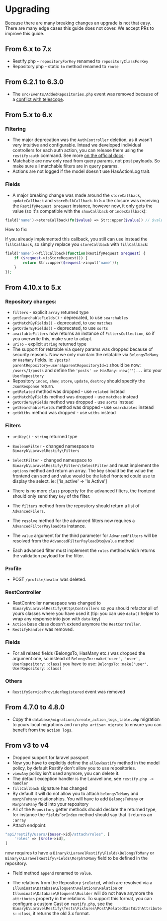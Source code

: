 # Upgrading

Because there are many breaking changes an upgrade is not that easy. There are many edge cases this guide does not cover. We accept PRs to improve this guide.

## From 6.x to 7.x

 - Restify.php - `repositoryForKey` renamed to `repositoryClassForKey`
 - Repository.php - static `to` method renamed to `route`

## From 6.2.1 to 6.3.0

- The `src/Events/AddedRepositories.php` event was removed because of a [conflict with telescope](https://github.com/laravel/telescope/issues/1152).

## From 5.x to 6.x

### Filtering

- The major deprecation was the `AuthController` deletion, as it wasn't very intuitive and configurable. Intead we developed individual controllers for each auth action, you can release them using the `restify:auth` command. See more [on the official docs](https://restify.binarcode.com/auth/authentication#define-routes);
- Matchable are now only read from query params, not post payloads. So make sure all matchable filters are in query params.
- Actions are not logged if the model doesn't use HasActionLog trait.

### Fields

- A major breaking change was made around the `storeCallback`, `updateCallback` and `storeBulkCallback`. In 5.x the closure was receiving the `RestifyRequest $request` instance, however now, it only gets the value (so it's compatible with the `showCallback` or `indexCallback`): 
```php
field('name')->storeCallback(fn($value) => Str::upper($value)) // $value === $request->input('name')
```

How to fix: 

If you already implemented this callback, you still can use instead the `fillCallback`, so simply replace you `storeCallback` with `fillCallback`: 

```php
field('name')->fillCallback(function(RestifyRequest $request) {
    if ($request->isStoreRequest()) {
        return Str::upper($request->input('name'));
    }
});
```

## From 4.10.x to 5.x

### Repository changes:
- `filters` - explicit `array` returned type
- `getSearchableFields()` - deprecated, to use `searchables`
- `getMatchByFields()` - deprecated, to use `matches`
- `getOrderByFields()` - deprecated, to use `sorts`
- `availableFilters` now returns an instance of `FiltersCollection`, so if you overwrite this, make sure to adapt.
- `uriTo` - explicit `string` returned type
- The support for relatable via query params was dropped because of security reasons. Now we only maintain the relatable via `BelongsToMany` or `HasMany` fields. ie: `/posts?parentRepository=users&parentRepositoryId=1` should be now: `/users/1/posts` and define the `'posts' => HasMany::new('')...` into your `UserRepository` 
- Repository `index`, `show`, `store`, `update`, `destroy` should specify the `JsonResponse` return.
- `getRelated` method was dropped - use `related` instead
- `getMatchByFields` method was dropped - use `matches` instead
- `getOrderByFields` method was dropped - use `sorts` instead
- `getSearchableFields` method was dropped - use `searchables` instead
- `getWiths` method was dropped - use `withs` instead
### Filters

- `uriKey()` - `string` returned type
- `BooleanFilter` - changed namespace to `Binaryk\LaravelRestify\Filters`
- `SelectFilter` - changed namespace to `Binaryk\LaravelRestify\Filters\SelectFilter` and must implement the `options` method and return an array. The key should be the value the frontend can send and value would be the label frontend could use to display the select. ie: ['is_active' => 'Is Active']
- There is no more `class` property for the advanced filters, the frontend should only send they `key` of the filter.
- The `filters` method from the repository should return a list of `AdvancedFilers`.
  
- The `resolve` method for the advanced filters now requires a `AdvancedFilterPayloadDto` instance.
- The `value` argument for the third parameter for `AdvancedFilters` will be resolved from the `AdvancedFilterPayloadDto@value` method
- Each advanced filter must implement the `rules` method which returns the validation payload for the filter.

### Profile
- POST `/profile/avatar` was deleted.

### RestController

- RestController namespace was changed to `Binaryk\LaravelRestify\Http\Controllers` so you should refactor all of yours classes where you have used it (tip: you can use `data()` helper to wrap any response into json with `data` key)
- `Action` base class doesn't extend anymore the `RestController`.
- `RestifyHandler` was removed.

### Fields

- For all related fields (BelongsTo, HasMany etc.) was dropped the argument one, so instead of `BelongsTo::make('user', 'user', UserRepository::class)` you have to use: `BelongsTo::make('user', UserRepository::class)`

### Others

- `RestifyServiceProviderRegistered` event was removed


## From 4.7.0 to 4.8.0 

- Copy the `database/migrations/create_action_logs_table.php` migration to yours local migrations and run `php artisan migrate` to ensure you can benefit from the `action logs`.

## From v3 to v4

- Dropped support for laravel passport
- Now you have to explicitly define the `allowRestify` method in the model policy, by default Restify don't allow you to use repositories.
- `viewAny` policy isn't used anymore, you can delete it.
- The default exception handler is the Laravel one, see `restify.php -> handler`
- `fillCallback` signature has changed
- By default it will do not allow you to attach `belongsToMany` and `morphToMany` relationships. You will have to add `BelongsToMany` or `MorphToMany` field into your repository
- All of the `Repository` getter methods should declare the returned type, for instance the `fieldsForIndex` method should say that it returns an `:array` 
- Attach endpoint:
```php
"api/restify/users/{$user->id}/attach/roles", [
    'roles' => [$role->id],
]
```
now requires to have a `Binaryk\LaravelRestify\Fields\BelongsToMany` or `Binaryk\LaravelRestify\Fields\MorphToMany` field to be defined in the repository.

- Field method `append` renamed to `value`.

- The relations from the Repository `$related`, which are resolved via a `Illuminate\Database\Eloquent\Relations\Relation` or `Illuminate\Database\Eloquent\Builder` will do not have anymore the `attributes` property in the relations. To support this format, you can configure a custom Cast on `restify.php`, see the `Binaryk\LaravelRestify\Tests\Fixtures\Post\RelatedCastWithAttributes::class`, it returns the old 3.x format.

